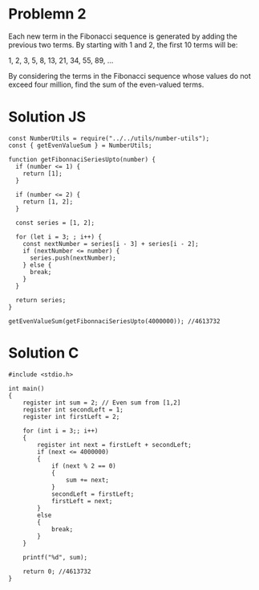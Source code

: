 # Problemn 2
Each new term in the Fibonacci sequence is generated by adding the previous two terms. By starting with 1 and 2, the first 10 terms will be:

1, 2, 3, 5, 8, 13, 21, 34, 55, 89, ...

By considering the terms in the Fibonacci sequence whose values do not exceed four million, find the sum of the even-valued terms.

# Solution JS
```
const NumberUtils = require("../../utils/number-utils");
const { getEvenValueSum } = NumberUtils;

function getFibonnaciSeriesUpto(number) {
  if (number <= 1) {
    return [1];
  }

  if (number <= 2) {
    return [1, 2];
  }

  const series = [1, 2];

  for (let i = 3; ; i++) {
    const nextNumber = series[i - 3] + series[i - 2];
    if (nextNumber <= number) {
      series.push(nextNumber);
    } else {
      break;
    }
  }

  return series;
}

getEvenValueSum(getFibonnaciSeriesUpto(4000000)); //4613732

```

# Solution C
```
#include <stdio.h>

int main()
{
    register int sum = 2; // Even sum from [1,2]
    register int secondLeft = 1;
    register int firstLeft = 2;

    for (int i = 3;; i++)
    {
        register int next = firstLeft + secondLeft;
        if (next <= 4000000)
        {
            if (next % 2 == 0)
            {
                sum += next;
            }
            secondLeft = firstLeft;
            firstLeft = next;
        }
        else
        {
            break;
        }
    }

    printf("%d", sum);

    return 0; //4613732
}

```